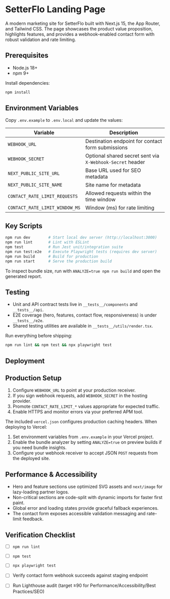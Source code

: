 # SetterFlo Landing Page

A modern marketing site for SetterFlo built with Next.js 15, the App Router, and Tailwind CSS. The page showcases the product value proposition, highlights features, and provides a webhook-enabled contact form with robust validation and rate limiting.

## Prerequisites

- Node.js 18+
- npm 9+

Install dependencies:

```bash
npm install
```

## Environment Variables

Copy `.env.example` to `.env.local` and update the values:

| Variable | Description |
| --- | --- |
| `WEBHOOK_URL` | Destination endpoint for contact form submissions |
| `WEBHOOK_SECRET` | Optional shared secret sent via `X-Webhook-Secret` header |
| `NEXT_PUBLIC_SITE_URL` | Base URL used for SEO metadata |
| `NEXT_PUBLIC_SITE_NAME` | Site name for metadata |
| `CONTACT_RATE_LIMIT_REQUESTS` | Allowed requests within the time window |
| `CONTACT_RATE_LIMIT_WINDOW_MS` | Window (ms) for rate limiting |

## Key Scripts

```bash
npm run dev        # Start local dev server (http://localhost:3000)
npm run lint       # Lint with ESLint
npm test           # Run Jest unit/integration suite
npm run test:e2e   # Execute Playwright tests (requires dev server)
npm run build      # Build for production
npm run start      # Serve the production build
```

To inspect bundle size, run with `ANALYZE=true npm run build` and open the generated report.

## Testing

- Unit and API contract tests live in `__tests__/components` and `__tests__/api`.
- E2E coverage (hero, features, contact flow, responsiveness) is under `__tests__/e2e`.
- Shared testing utilities are available in `__tests__/utils/render.tsx`.

Run everything before shipping:

```bash
npm run lint && npm test && npx playwright test
```

## Deployment

## Production Setup

1. Configure `WEBHOOK_URL` to point at your production receiver.
2. If you sign webhook requests, add `WEBHOOK_SECRET` in the hosting provider.
3. Promote `CONTACT_RATE_LIMIT_*` values appropriate for expected traffic.
4. Enable HTTPS and monitor errors via your preferred APM tool.

The included `vercel.json` configures production caching headers. When deploying to Vercel:

1. Set environment variables from `.env.example` in your Vercel project.
2. Enable the bundle analyzer by setting `ANALYZE=true` on preview builds if you need bundle insights.
3. Configure your webhook receiver to accept JSON `POST` requests from the deployed site.

## Performance & Accessibility

- Hero and feature sections use optimized SVG assets and `next/image` for lazy-loading partner logos.
- Non-critical sections are code-split with dynamic imports for faster first paint.
- Global error and loading states provide graceful fallback experiences.
- The contact form exposes accessible validation messaging and rate-limit feedback.

## Verification Checklist

- [ ] `npm run lint`
- [ ] `npm test`
- [ ] `npx playwright test`
- [ ] Verify contact form webhook succeeds against staging endpoint
- [ ] Run Lighthouse audit (target ≥90 for Performance/Accessibility/Best Practices/SEO)

